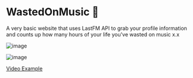# WastedOnMusic 🦇
A very basic website that uses LastFM API to grab your profile information and counts up how many hours of your life you've wasted on music x.x




![image](https://github.com/puvishh/WastedOnMusic/assets/143356794/7be733b0-af49-4166-9625-c7bf96407a0b)

![image](https://github.com/puvishh/WastedOnMusic/assets/143356794/1d15a5cb-5f73-4a45-a196-ea21535ec0bb)

[Video Example](https://youtu.be/vfvUZWC7ghQ?list=PLNFFHziODwDlmiNjLXn2YDXY-qA-JBoq1)
